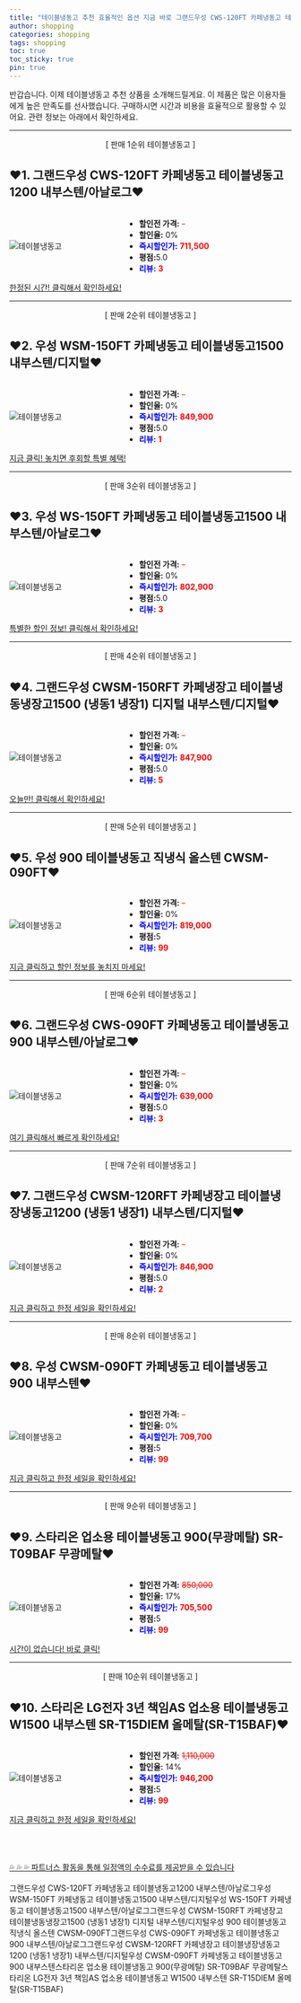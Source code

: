 ```yaml
---
title: "테이블냉동고 추천 효율적인 옵션 지금 바로 그랜드우성 CWS-120FT 카페냉동고 테이블냉동고1200 내부스텐/아날로그"
author: shopping
categories: shopping
tags: shopping
toc: true
toc_sticky: true
pin: true
---
```

반갑습니다. 이제 테이블냉동고 추천 상품을 소개해드릴게요. 이 제품은 많은 이용자들에게 높은 만족도를 선사했습니다. 구매하시면 시간과 비용을 효율적으로 활용할 수 있어요. 관련 정보는 아래에서 확인하세요.

---
<p class="toplist" style="margin: 0 auto; display: block; width: fit-content;">[ 판매 1순위 테이블냉동고 ]</p>

<h2><strong>❤️1. 그랜드우성 CWS-120FT 카페냉동고 테이블냉동고1200 내부스텐/아날로그❤️</strong></h2>

<div style="display: flex; align-items: center;">
    <div style="flex: 0.4;">
        <img src="https://thumbnail6.coupangcdn.com/thumbnails/remote/230x230ex/image/vendor_inventory/1350/2cf77c5d08e31ac90be4ffce4bbf2422fd64488dfe0833ce44d075b73559.jpg" alt="테이블냉동고" style="max-width: 100%;">
    </div>
    <div style="flex: 0.6; margin-left: 10px;">
        <ul>
            <li><strong>할인전 가격:</strong> <del style="color: red;">-</del></li>
            <li><strong>할인율:</strong> 0%</li>
            <li><span style='color:blue'><strong>즉시할인가:</strong></span> <span style='color:red'><strong>711,500</strong></span></li>
            <li><strong>평점:</strong>5.0</li>
            <li><span style='color:blue'><strong>리뷰:</strong></span> <span style='color:red'><strong>3</strong></span></li>
        </ul>
    </div>
</div>
<div class="center">
    <a href="https://William4Davisa.github.io?lptag=AF9450613&subid=githubio&pageKey=103674556&traceid=V0-153&itemId=314786312&vendorItemId=4045712623" class="myButton">
        한정된 시간! 클릭해서 확인하세요!
    </a>
</div>


---
<p class="toplist" style="margin: 0 auto; display: block; width: fit-content;">[ 판매 2순위 테이블냉동고 ]</p>

<h2><strong>❤️2. 우성 WSM-150FT 카페냉동고 테이블냉동고1500 내부스텐/디지털❤️</strong></h2>

<div style="display: flex; align-items: center;">
    <div style="flex: 0.4;">
        <img src="https://thumbnail9.coupangcdn.com/thumbnails/remote/230x230ex/image/vendor_inventory/0af0/6d2b151ab3b6629491d8f38589aae4945af8553ab69b3db8aaafc26a3931.jpg" alt="테이블냉동고" style="max-width: 100%;">
    </div>
    <div style="flex: 0.6; margin-left: 10px;">
        <ul>
            <li><strong>할인전 가격:</strong> <del style="color: red;">-</del></li>
            <li><strong>할인율:</strong> 0%</li>
            <li><span style='color:blue'><strong>즉시할인가:</strong></span> <span style='color:red'><strong>849,900</strong></span></li>
            <li><strong>평점:</strong>5.0</li>
            <li><span style='color:blue'><strong>리뷰:</strong></span> <span style='color:red'><strong>1</strong></span></li>
        </ul>
    </div>
</div>
<div class="center">
    <a href="https://William4Davisa.github.io?lptag=AF9450613&subid=githubio&pageKey=230724345&traceid=V0-153&itemId=731766997&vendorItemId=4849983912" class="myButton">
        지금 클릭! 놓치면 후회할 특별 혜택!
    </a>
</div>


---
<p class="toplist" style="margin: 0 auto; display: block; width: fit-content;">[ 판매 3순위 테이블냉동고 ]</p>

<h2><strong>❤️3. 우성 WS-150FT 카페냉동고 테이블냉동고1500 내부스텐/아날로그❤️</strong></h2>

<div style="display: flex; align-items: center;">
    <div style="flex: 0.4;">
        <img src="https://thumbnail9.coupangcdn.com/thumbnails/remote/230x230ex/image/vendor_inventory/e329/de879bdc54556788b6291cfa9c12761d91d44da06b421e4aab03a707ed71.jpg" alt="테이블냉동고" style="max-width: 100%;">
    </div>
    <div style="flex: 0.6; margin-left: 10px;">
        <ul>
            <li><strong>할인전 가격:</strong> <del style="color: red;">-</del></li>
            <li><strong>할인율:</strong> 0%</li>
            <li><span style='color:blue'><strong>즉시할인가:</strong></span> <span style='color:red'><strong>802,900</strong></span></li>
            <li><strong>평점:</strong>5.0</li>
            <li><span style='color:blue'><strong>리뷰:</strong></span> <span style='color:red'><strong>3</strong></span></li>
        </ul>
    </div>
</div>
<div class="center">
    <a href="https://William4Davisa.github.io?lptag=AF9450613&subid=githubio&pageKey=230722503&traceid=V0-153&itemId=731761571&vendorItemId=4849971129" class="myButton">
        특별한 할인 정보! 클릭해서 확인하세요!
    </a>
</div>


---
<p class="toplist" style="margin: 0 auto; display: block; width: fit-content;">[ 판매 4순위 테이블냉동고 ]</p>

<h2><strong>❤️4. 그랜드우성 CWSM-150RFT 카페냉장고 테이블냉동냉장고1500 (냉동1 냉장1) 디지털 내부스텐/디지털❤️</strong></h2>

<div style="display: flex; align-items: center;">
    <div style="flex: 0.4;">
        <img src="https://thumbnail10.coupangcdn.com/thumbnails/remote/230x230ex/image/vendor_inventory/319b/bdd7d33a4512033a8104663989cf4246fdd8880bc40f134233bffdb95309.jpg" alt="테이블냉동고" style="max-width: 100%;">
    </div>
    <div style="flex: 0.6; margin-left: 10px;">
        <ul>
            <li><strong>할인전 가격:</strong> <del style="color: red;">-</del></li>
            <li><strong>할인율:</strong> 0%</li>
            <li><span style='color:blue'><strong>즉시할인가:</strong></span> <span style='color:red'><strong>847,900</strong></span></li>
            <li><strong>평점:</strong>5.0</li>
            <li><span style='color:blue'><strong>리뷰:</strong></span> <span style='color:red'><strong>5</strong></span></li>
        </ul>
    </div>
</div>
<div class="center">
    <a href="https://William4Davisa.github.io?lptag=AF9450613&subid=githubio&pageKey=1707253764&traceid=V0-153&itemId=2905547961&vendorItemId=70894414462" class="myButton">
        오늘만! 클릭해서 확인하세요!
    </a>
</div>


---
<p class="toplist" style="margin: 0 auto; display: block; width: fit-content;">[ 판매 5순위 테이블냉동고 ]</p>

<h2><strong>❤️5. 우성 900 테이블냉동고 직냉식 올스텐 CWSM-090FT❤️</strong></h2>

<div style="display: flex; align-items: center;">
    <div style="flex: 0.4;">
        <img src="https://thumbnail10.coupangcdn.com/thumbnails/remote/230x230ex/image/vendor_inventory/1a0d/6a6ae35aab2255f541f86c98dd8554f3ab5e0f71849e4d1add5740a1b880.png" alt="테이블냉동고" style="max-width: 100%;">
    </div>
    <div style="flex: 0.6; margin-left: 10px;">
        <ul>
            <li><strong>할인전 가격:</strong> <del style="color: red;">-</del></li>
            <li><strong>할인율:</strong> 0%</li>
            <li><span style='color:blue'><strong>즉시할인가:</strong></span> <span style='color:red'><strong>819,000</strong></span></li>
            <li><strong>평점:</strong>5</li>
            <li><span style='color:blue'><strong>리뷰:</strong></span> <span style='color:red'><strong>99</strong></span></li>
        </ul>
    </div>
</div>
<div class="center">
    <a href="https://William4Davisa.github.io?lptag=AF9450613&subid=githubio&pageKey=8187265465&traceid=V0-153&itemId=23415899050&vendorItemId=90442952038" class="myButton">
        지금 클릭하고 할인 정보를 놓치지 마세요!
    </a>
</div>


---
<p class="toplist" style="margin: 0 auto; display: block; width: fit-content;">[ 판매 6순위 테이블냉동고 ]</p>

<h2><strong>❤️6. 그랜드우성 CWS-090FT 카페냉동고 테이블냉동고900 내부스텐/아날로그❤️</strong></h2>

<div style="display: flex; align-items: center;">
    <div style="flex: 0.4;">
        <img src="https://thumbnail7.coupangcdn.com/thumbnails/remote/230x230ex/image/vendor_inventory/99b9/98abf5e3aa326537708a9096091e15f39858f1faafc1e52d55277fbcb9c3.jpg" alt="테이블냉동고" style="max-width: 100%;">
    </div>
    <div style="flex: 0.6; margin-left: 10px;">
        <ul>
            <li><strong>할인전 가격:</strong> <del style="color: red;">-</del></li>
            <li><strong>할인율:</strong> 0%</li>
            <li><span style='color:blue'><strong>즉시할인가:</strong></span> <span style='color:red'><strong>639,000</strong></span></li>
            <li><strong>평점:</strong>5.0</li>
            <li><span style='color:blue'><strong>리뷰:</strong></span> <span style='color:red'><strong>3</strong></span></li>
        </ul>
    </div>
</div>
<div class="center">
    <a href="https://William4Davisa.github.io?lptag=AF9450613&subid=githubio&pageKey=103665785&traceid=V0-153&itemId=314769074&vendorItemId=4037086573" class="myButton">
        여기 클릭해서 빠르게 확인하세요!
    </a>
</div>


---
<p class="toplist" style="margin: 0 auto; display: block; width: fit-content;">[ 판매 7순위 테이블냉동고 ]</p>

<h2><strong>❤️7. 그랜드우성 CWSM-120RFT 카페냉장고 테이블냉장냉동고1200 (냉동1 냉장1) 내부스텐/디지털❤️</strong></h2>

<div style="display: flex; align-items: center;">
    <div style="flex: 0.4;">
        <img src="https://thumbnail9.coupangcdn.com/thumbnails/remote/230x230ex/image/vendor_inventory/5f4a/01fe20bf8f3a1ca4fb8a80df67025d1d98b73c7e8d3d3ad780b0654e33fd.jpg" alt="테이블냉동고" style="max-width: 100%;">
    </div>
    <div style="flex: 0.6; margin-left: 10px;">
        <ul>
            <li><strong>할인전 가격:</strong> <del style="color: red;">-</del></li>
            <li><strong>할인율:</strong> 0%</li>
            <li><span style='color:blue'><strong>즉시할인가:</strong></span> <span style='color:red'><strong>846,900</strong></span></li>
            <li><strong>평점:</strong>5.0</li>
            <li><span style='color:blue'><strong>리뷰:</strong></span> <span style='color:red'><strong>2</strong></span></li>
        </ul>
    </div>
</div>
<div class="center">
    <a href="https://William4Davisa.github.io?lptag=AF9450613&subid=githubio&pageKey=147579866&traceid=V0-153&itemId=426969755&vendorItemId=4052079342" class="myButton">
        지금 클릭하고 한정 세일을 확인하세요!
    </a>
</div>


---
<p class="toplist" style="margin: 0 auto; display: block; width: fit-content;">[ 판매 8순위 테이블냉동고 ]</p>

<h2><strong>❤️8. 우성 CWSM-090FT 카페냉동고 테이블냉동고 900 내부스텐❤️</strong></h2>

<div style="display: flex; align-items: center;">
    <div style="flex: 0.4;">
        <img src="https://thumbnail6.coupangcdn.com/thumbnails/remote/230x230ex/image/vendor_inventory/54d9/3ee5770664da4dd9efb40cd0d4eac189585765a390d9435fa14bfe2f974e.jpg" alt="테이블냉동고" style="max-width: 100%;">
    </div>
    <div style="flex: 0.6; margin-left: 10px;">
        <ul>
            <li><strong>할인전 가격:</strong> <del style="color: red;">-</del></li>
            <li><strong>할인율:</strong> 0%</li>
            <li><span style='color:blue'><strong>즉시할인가:</strong></span> <span style='color:red'><strong>709,700</strong></span></li>
            <li><strong>평점:</strong>5</li>
            <li><span style='color:blue'><strong>리뷰:</strong></span> <span style='color:red'><strong>99</strong></span></li>
        </ul>
    </div>
</div>
<div class="center">
    <a href="https://William4Davisa.github.io?lptag=AF9450613&subid=githubio&pageKey=8168652844&traceid=V0-153&itemId=23318663219&vendorItemId=90350472467" class="myButton">
        지금 클릭하고 한정 세일을 확인하세요!
    </a>
</div>


---
<p class="toplist" style="margin: 0 auto; display: block; width: fit-content;">[ 판매 9순위 테이블냉동고 ]</p>

<h2><strong>❤️9. 스타리온 업소용 테이블냉동고 900(무광메탈) SR-T09BAF 무광메탈❤️</strong></h2>

<div style="display: flex; align-items: center;">
    <div style="flex: 0.4;">
        <img src="https://thumbnail7.coupangcdn.com/thumbnails/remote/230x230ex/image/vendor_inventory/a6c8/5ffe4232810f2055dd90a481df417ca201231514109b45bad939404a32b5.jpg" alt="테이블냉동고" style="max-width: 100%;">
    </div>
    <div style="flex: 0.6; margin-left: 10px;">
        <ul>
            <li><strong>할인전 가격:</strong> <del style="color: red;">850,000</del></li>
            <li><strong>할인율:</strong> 17%</li>
            <li><span style='color:blue'><strong>즉시할인가:</strong></span> <span style='color:red'><strong>705,500</strong></span></li>
            <li><strong>평점:</strong>5</li>
            <li><span style='color:blue'><strong>리뷰:</strong></span> <span style='color:red'><strong>99</strong></span></li>
        </ul>
    </div>
</div>
<div class="center">
    <a href="https://William4Davisa.github.io?lptag=AF9450613&subid=githubio&pageKey=6475418797&traceid=V0-153&itemId=14151107851&vendorItemId=81397628683" class="myButton">
        시간이 없습니다! 바로 클릭!
    </a>
</div>


---
<p class="toplist" style="margin: 0 auto; display: block; width: fit-content;">[ 판매 10순위 테이블냉동고 ]</p>

<h2><strong>❤️10. 스타리온 LG전자 3년 책임AS 업소용 테이블냉동고 W1500 내부스텐 SR-T15DIEM 올메탈(SR-T15BAF)❤️</strong></h2>

<div style="display: flex; align-items: center;">
    <div style="flex: 0.4;">
        <img src="https://thumbnail9.coupangcdn.com/thumbnails/remote/230x230ex/image/vendor_inventory/46b7/abd5bdaec248fe65ffcfc5b26b7fd9d5bc46cdd3fcde15b9ce17d0ae592f.jpg" alt="테이블냉동고" style="max-width: 100%;">
    </div>
    <div style="flex: 0.6; margin-left: 10px;">
        <ul>
            <li><strong>할인전 가격:</strong> <del style="color: red;">1,110,000</del></li>
            <li><strong>할인율:</strong> 14%</li>
            <li><span style='color:blue'><strong>즉시할인가:</strong></span> <span style='color:red'><strong>946,200</strong></span></li>
            <li><strong>평점:</strong>5</li>
            <li><span style='color:blue'><strong>리뷰:</strong></span> <span style='color:red'><strong>99</strong></span></li>
        </ul>
    </div>
</div>
<div class="center">
    <a href="https://William4Davisa.github.io?lptag=AF9450613&subid=githubio&pageKey=1313818022&traceid=V0-153&itemId=2331566059&vendorItemId=78421004347" class="myButton">
        지금 클릭하고 한정 세일을 확인하세요!
    </a>
</div>

<br><br><br>[💦 💦 💦 파트너스 활동을 통해 일정액의 수수료를 제공받을 수 있습니다](https://link.coupang.com/a/bcpT2c)<br><br>그랜드우성 CWS-120FT 카페냉동고 테이블냉동고1200 내부스텐/아날로그우성 WSM-150FT 카페냉동고 테이블냉동고1500 내부스텐/디지털우성 WS-150FT 카페냉동고 테이블냉동고1500 내부스텐/아날로그그랜드우성 CWSM-150RFT 카페냉장고 테이블냉동냉장고1500 (냉동1 냉장1) 디지털 내부스텐/디지털우성 900 테이블냉동고 직냉식 올스텐 CWSM-090FT그랜드우성 CWS-090FT 카페냉동고 테이블냉동고900 내부스텐/아날로그그랜드우성 CWSM-120RFT 카페냉장고 테이블냉장냉동고1200 (냉동1 냉장1) 내부스텐/디지털우성 CWSM-090FT 카페냉동고 테이블냉동고 900 내부스텐스타리온 업소용 테이블냉동고 900(무광메탈) SR-T09BAF 무광메탈스타리온 LG전자 3년 책임AS 업소용 테이블냉동고 W1500 내부스텐 SR-T15DIEM 올메탈(SR-T15BAF)
